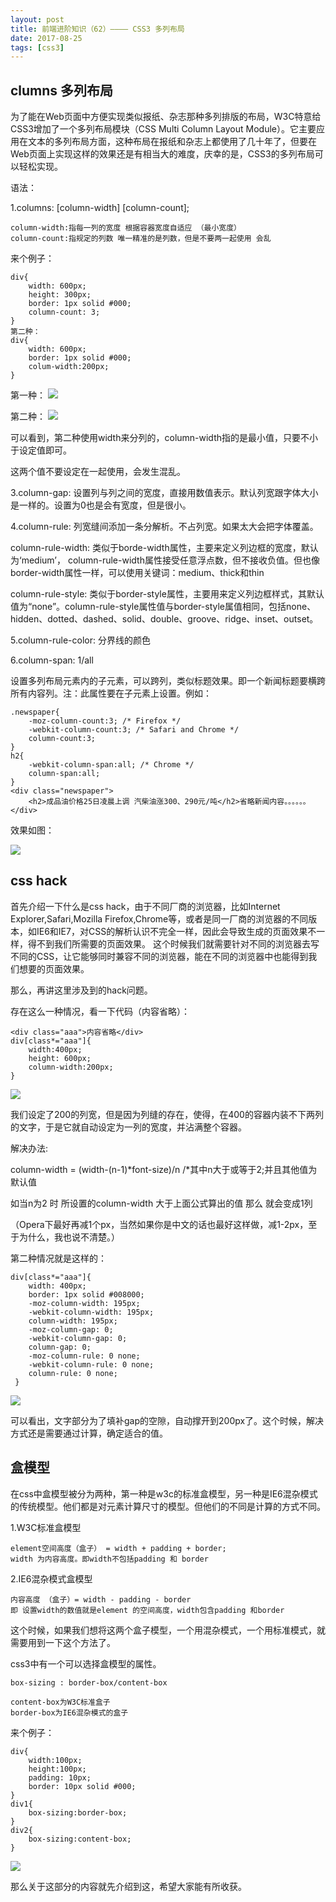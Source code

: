 ```yaml
---
layout: post
title: 前端进阶知识（62）———— CSS3 多列布局
date: 2017-08-25
tags: [css3]
---
```


## clumns 多列布局

为了能在Web页面中方便实现类似报纸、杂志那种多列排版的布局，W3C特意给CSS3增加了一个多列布局模块（CSS Multi Column Layout Module）。它主要应用在文本的多列布局方面，这种布局在报纸和杂志上都使用了几十年了，但要在Web页面上实现这样的效果还是有相当大的难度，庆幸的是，CSS3的多列布局可以轻松实现。

语法：	

1.columns: [column-width] [column-count];

	column-width:指每一列的宽度 根据容器宽度自适应 （最小宽度） 
	column-count:指规定的列数 唯一精准的是列数，但是不要两一起使用 会乱

来个例子：
	
	div{
		width: 600px;
		height: 300px;
		border: 1px solid #000;
		column-count: 3;
	}
	第二种：
	div{
		width: 600px;
		border: 1px solid #000;
		colum-width:200px;
	}
		
第一种：
<img src="http://outu8mec9.bkt.clouddn.com/css17.PNG">

第二种：
<img src="http://outu8mec9.bkt.clouddn.com/css18.PNG">

可以看到，第二种使用width来分列的，column-width指的是最小值，只要不小于设定值即可。

这两个值不要设定在一起使用，会发生混乱。

3.column-gap: 设置列与列之间的宽度，直接用数值表示。默认列宽跟字体大小是一样的。设置为0也是会有宽度，但是很小。

4.column-rule: 列宽缝间添加一条分解析。不占列宽。如果太大会把字体覆盖。

column-rule-width: 类似于borde-width属性，主要来定义列边框的宽度，默认为‘medium’， column-rule-width属性接受任意浮点数，但不接收负值。但也像border-width属性一样，可以使用关键词：medium、thick和thin

column-rule-style: 类似于border-style属性，主要用来定义列边框样式，其默认值为“none”。column-rule-style属性值与border-style属值相同，包括none、hidden、dotted、dashed、solid、double、groove、ridge、inset、outset。			  			

5.column-rule-color: 分界线的颜色

6.column-span: 1/all 

设置多列布局元素内的子元素，可以跨列，类似标题效果。即一个新闻标题要横跨所有内容列。注：此属性要在子元素上设置。例如：
	
	.newspaper{
		-moz-column-count:3; /* Firefox */
		-webkit-column-count:3; /* Safari and Chrome */
		column-count:3;
	}
	h2{
		-webkit-column-span:all; /* Chrome */
		column-span:all;
	}
	<div class="newspaper">
		<h2>成品油价格25日凌晨上调 汽柴油涨300、290元/吨</h2>省略新闻内容。。。。。。
	</div>

效果如图：

<img src="http://outu8mec9.bkt.clouddn.com/css.PNG">

## css hack 

首先介绍一下什么是css hack，由于不同厂商的浏览器，比如Internet Explorer,Safari,Mozilla Firefox,Chrome等，或者是同一厂商的浏览器的不同版本，如IE6和IE7，对CSS的解析认识不完全一样，因此会导致生成的页面效果不一样，得不到我们所需要的页面效果。 这个时候我们就需要针对不同的浏览器去写不同的CSS，让它能够同时兼容不同的浏览器，能在不同的浏览器中也能得到我们想要的页面效果。

那么，再讲这里涉及到的hack问题。

存在这么一种情况，看一下代码（内容省略）：

	<div class="aaa">内容省略</div>	
	div[class*="aaa"]{
		width:400px;
		height: 600px;
		column-width:200px;
	}

<img src="http://outu8mec9.bkt.clouddn.com/css19.PNG">

我们设定了200的列宽，但是因为列缝的存在，使得，在400的容器内装不下两列的文字，于是它就自动设定为一列的宽度，并沾满整个容器。

解决办法:

column-width = (width-(n-1)*font-size)/n  /*其中n大于或等于2;并且其他值为默认值

如当n为2 时 所设置的column-width 大于上面公式算出的值 那么 就会变成1列

（Opera下最好再减1个px，当然如果你是中文的话也最好这样做，减1-2px，至于为什么，我也说不清楚。） 

第二种情况就是这样的：
	
	div[class*="aaa"]{
		width: 400px;
		border: 1px solid #008000;
		-moz-column-width: 195px;
		-webkit-column-width: 195px;
		column-width: 195px;
		-moz-column-gap: 0;
		-webkit-column-gap: 0;
		column-gap: 0;
		-moz-column-rule: 0 none; 
		-webkit-column-rule: 0 none;
		column-rule: 0 none;			 
	 }

<img src="http://outu8mec9.bkt.clouddn.com/css20.PNG">

可以看出，文字部分为了填补gap的空隙，自动撑开到200px了。这个时候，解决方式还是需要通过计算，确定适合的值。

## 盒模型

在css中盒模型被分为两种，第一种是w3c的标准盒模型，另一种是IE6混杂模式的传统模型。他们都是对元素计算尺寸的模型。但他们的不同是计算的方式不同。

1.W3C标准盒模型

	element空间高度（盒子） = width + padding + border;
	width 为内容高度。即width不包括padding 和 border

2.IE6混杂模式盒模型

	内容高度 （盒子）= width - padding - border
	即 设置width的数值就是element 的空间高度，width包含padding 和border

这个时候，如果我们想将这两个盒子模型，一个用混杂模式，一个用标准模式，就需要用到一下这个方法了。

css3中有一个可以选择盒模型的属性。

	box-sizing : border-box/content-box

	content-box为W3C标准盒子
	border-box为IE6混杂模式的盒子

来个例子：
	
	div{
		width:100px;
		height:100px;
		padding: 10px;
		border: 10px solid #000;
	}
	div1{
		box-sizing:border-box;
	}
	div2{
		box-sizing:content-box;
	}

<img src="http://outu8mec9.bkt.clouddn.com/css21.PNG">

那么关于这部分的内容就先介绍到这，希望大家能有所收获。




